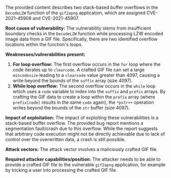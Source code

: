 The provided content describes two stack-based buffer overflows in the `DecodeLZW` function of the `gif2apng` application, which are assigned CVE-2021-45908 and CVE-2021-45907.

**Root cause of vulnerability:**
The vulnerability stems from insufficient boundary checks in the `DecodeLZW` function while processing LZW encoded image data from a GIF file. Specifically, there are two identified overflow locations within the function's loops.

**Weaknesses/vulnerabilities present:**
1.  **For loop overflow:** The first overflow occurs in the `for` loop where the code iterates up to `clearcode`. A crafted GIF file can set a large `mincodesize` leading to a `clearcode` value greater than 4097, causing a write beyond the bounds of the `suffix` array (size 4097).
2.  **While loop overflow:** The second overflow occurs in the `while` loop which uses a `code` variable to index into the `suffix` and `prefix` arrays. By crafting the GIF data to create a loop within the `prefix` array (where `prefix[code]` results in the same `code` again), the `*pstr++` operation writes beyond the bounds of the `str` buffer (size 4097).

**Impact of exploitation:**
The impact of exploiting these vulnerabilities is a stack-based buffer overflow. The provided bug report mentions a segmentation fault/crash due to this overflow. While the report suggests that arbitrary code execution might not be directly achievable due to lack of control over the overwritten data, a crash is still possible.

**Attack vectors:**
The attack vector involves a maliciously crafted GIF file.

**Required attacker capabilities/position:**
The attacker needs to be able to provide a crafted GIF file to the vulnerable `gif2apng` application, for example by tricking a user into processing the crafted GIF file.